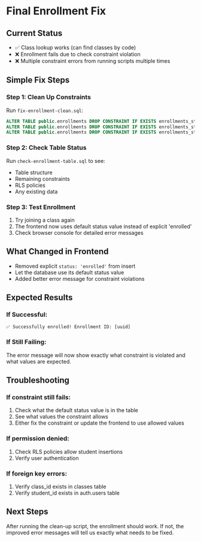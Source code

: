 # Final Enrollment Fix

## Current Status
- ✅ Class lookup works (can find classes by code)
- ❌ Enrollment fails due to check constraint violation
- ❌ Multiple constraint errors from running scripts multiple times

## Simple Fix Steps

### Step 1: Clean Up Constraints
Run `fix-enrollment-clean.sql`:
```sql
ALTER TABLE public.enrollments DROP CONSTRAINT IF EXISTS enrollments_status_check;
ALTER TABLE public.enrollments DROP CONSTRAINT IF EXISTS enrollments_status_not_empty;
ALTER TABLE public.enrollments DROP CONSTRAINT IF EXISTS enrollments_status_valid;
```

### Step 2: Check Table Status
Run `check-enrollment-table.sql` to see:
- Table structure
- Remaining constraints
- RLS policies
- Any existing data

### Step 3: Test Enrollment
1. Try joining a class again
2. The frontend now uses default status value instead of explicit 'enrolled'
3. Check browser console for detailed error messages

## What Changed in Frontend
- Removed explicit `status: 'enrolled'` from insert
- Let the database use its default status value
- Added better error message for constraint violations

## Expected Results

### If Successful:
```
✅ Successfully enrolled! Enrollment ID: [uuid]
```

### If Still Failing:
The error message will now show exactly what constraint is violated and what values are expected.

## Troubleshooting

### If constraint still fails:
1. Check what the default status value is in the table
2. See what values the constraint allows
3. Either fix the constraint or update the frontend to use allowed values

### If permission denied:
1. Check RLS policies allow student insertions
2. Verify user authentication

### If foreign key errors:
1. Verify class_id exists in classes table
2. Verify student_id exists in auth.users table

## Next Steps
After running the clean-up script, the enrollment should work. If not, the improved error messages will tell us exactly what needs to be fixed.